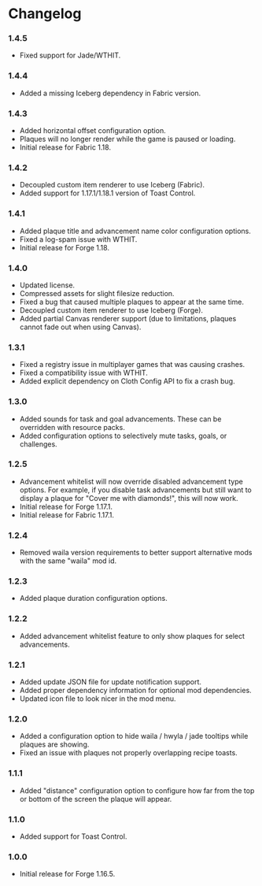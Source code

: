 # Changelog

### 1.4.5
- Fixed support for Jade/WTHIT.

### 1.4.4
- Added a missing Iceberg dependency in Fabric version.

### 1.4.3
- Added horizontal offset configuration option.
- Plaques will no longer render while the game is paused or loading.
- Initial release for Fabric 1.18.

### 1.4.2
- Decoupled custom item renderer to use Iceberg (Fabric).
- Added support for 1.17.1/1.18.1 version of Toast Control.

### 1.4.1
- Added plaque title and advancement name color configuration options.
- Fixed a log-spam issue with WTHIT.
- Initial release for Forge 1.18.

### 1.4.0
- Updated license.
- Compressed assets for slight filesize reduction.
- Fixed a bug that caused multiple plaques to appear at the same time.
- Decoupled custom item renderer to use Iceberg (Forge).
- Added partial Canvas renderer support (due to limitations, plaques cannot fade out when using Canvas).

### 1.3.1
- Fixed a registry issue in multiplayer games that was causing crashes.
- Fixed a compatibility issue with WTHIT.
- Added explicit dependency on Cloth Config API to fix a crash bug.

### 1.3.0
- Added sounds for task and goal advancements.  These can be overridden with resource packs.
- Added configuration options to selectively mute tasks, goals, or challenges.

### 1.2.5
- Advancement whitelist will now override disabled advancement type options.  For example, if you disable task advancements but still want to display a plaque for "Cover me with diamonds!", this will now work.
- Initial release for Forge 1.17.1.
- Initial release for Fabric 1.17.1.

### 1.2.4
- Removed waila version requirements to better support alternative mods with the same "waila" mod id.

### 1.2.3
- Added plaque duration configuration options.

### 1.2.2
- Added advancement whitelist feature to only show plaques for select advancements.

### 1.2.1
- Added update JSON file for update notification support.
- Added proper dependency information for optional mod dependencies.
- Updated icon file to look nicer in the mod menu.

### 1.2.0
- Added a configuration option to hide waila / hwyla / jade tooltips while plaques are showing.
- Fixed an issue with plaques not properly overlapping recipe toasts.

### 1.1.1
- Added "distance" configuration option to configure how far from the top or bottom of the screen the plaque will appear.

### 1.1.0
- Added support for Toast Control.

### 1.0.0
- Initial release for Forge 1.16.5.